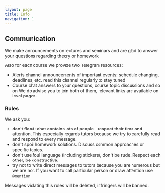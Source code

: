 ```yaml
---
layout: page
title: Info
navigation: 1
---
```


## Communication

We make announcements on lectures and seminars and are glad to answer your questions regarding theory or homework.

Also for each course we provide two Telegram resourсes:
* Alerts channel
     announcements of important events: schedule changing, deadlines, etc.
     read this channel regularly to stay tuned
* Course chat
    answers to your questions, course topic discussions and so on
We do advise you to join both of them, relevant links are available on level pages.

### Rules

We ask you:
- don't flood: chat contains lots of people - respect their time and attention.
    This especially regards tutors because we try to carefully read and respond to every message.
- don't spoil homework solutions. Discuss common approaches or specific topics.
- don't use foul language (including stickers), don't be rude. Respect each other, be constructive.
- try not to write direct messages to tutors because you are numerous but we are not. If you want to call particular person or draw attention use `@mention`

Messages violating this rules will be deleted, infringers will be banned.
